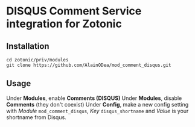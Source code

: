 DISQUS Comment Service integration for Zotonic
==============================================
Installation
------------

    cd zotonic/priv/modules
    git clone https://github.com/AlainODea/mod_comment_disqus.git

Usage
-----
Under **Modules**, enable **Comments (DISQUS)**
Under **Modules**, disable **Comments** (they don't coexist)
Under **Config**, make a new config setting with *Module* `mod_comment_disqus`,
*Key* `disqus_shortname` and *Value* is your shortname from Disqus.

